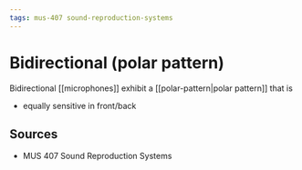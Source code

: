 ```yaml
---
tags: mus-407 sound-reproduction-systems
---
```


# Bidirectional (polar pattern)

Bidirectional [[microphones]] exhibit a [[polar-pattern|polar pattern]] that is

- equally sensitive in front/back

## Sources

- MUS 407 Sound Reproduction Systems

